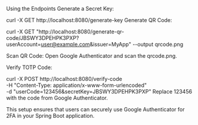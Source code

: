 Using the Endpoints
Generate a Secret Key:

curl -X GET http://localhost:8080/generate-key
Generate QR Code:

curl -X GET "http://localhost:8080/generate-qr-code/JBSWY3DPEHPK3PXP?userAccount=user@example.com&issuer=MyApp" --output qrcode.png

Scan QR Code:
Open Google Authenticator and scan the qrcode.png.

Verify TOTP Code:

curl -X POST http://localhost:8080/verify-code \
-H "Content-Type: application/x-www-form-urlencoded" \
-d "userCode=123456&secretKey=JBSWY3DPEHPK3PXP"
Replace 123456 with the code from Google Authenticator.

This setup ensures that users can securely use Google Authenticator for 2FA in your Spring Boot application.